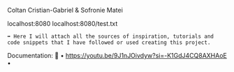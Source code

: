 Coltan Cristian-Gabriel & Sofronie Matei

localhost:8080
localhost:8080/test.txt

    ➡ Here I will attach all the sources of inspiration, tutorials and code snippets that I have followed or used creating this project.
  Documentation: 🤔
• https://youtu.be/9J1nJOivdyw?si=-K1GdJ4CQ8AXHAoE
•
